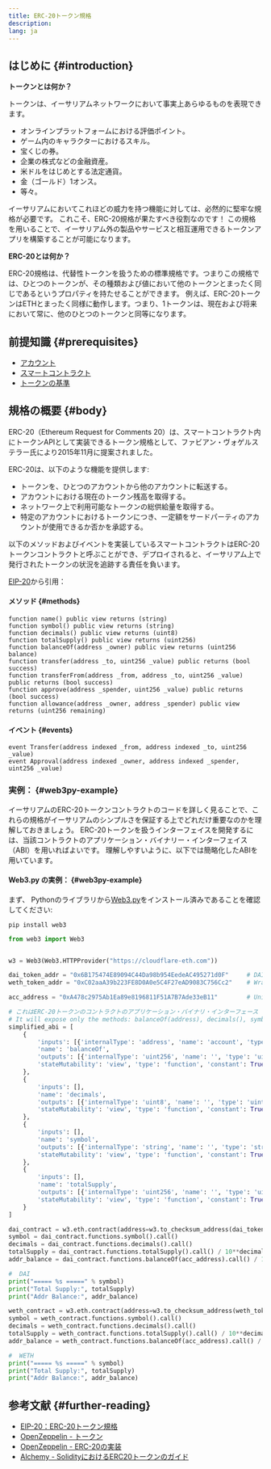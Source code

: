 ```yaml
---
title: ERC-20トークン規格
description:
lang: ja
---
```


## はじめに {#introduction}

**トークンとは何か？**

トークンは、イーサリアムネットワークにおいて事実上あらゆるものを表現できます。

- オンラインプラットフォームにおける評価ポイント。
- ゲーム内のキャラクターにおけるスキル。
- 宝くじの券。
- 企業の株式などの金融資産。
- 米ドルをはじめとする法定通貨。
- 金（ゴールド）1オンス。
- 等々。

イーサリアムにおいてこれほどの威力を持つ機能に対しては、必然的に堅牢な規格が必要です。 これこそ、ERC-20規格が果たすべき役割なのです！ この規格を用いることで、イーサリアム外の製品やサービスと相互運用できるトークンアプリを構築することが可能になります。

**ERC-20とは何か？**

ERC-20規格は、代替性トークンを扱うための標準規格です。つまりこの規格では、ひとつのトークンが、その種類および値において他のトークンとまったく同じであるというプロパティを持たせることができます。 例えば、ERC-20トークンはETHとまったく同様に動作します。つまり、1トークンは、現在および将来において常に、他のひとつのトークンと同等になります。

## 前提知識 {#prerequisites}

- [アカウント](/developers/docs/accounts)
- [スマートコントラクト](/developers/docs/smart-contracts/)
- [トークンの基準](/developers/docs/standards/tokens/)

## 規格の概要 {#body}

ERC-20（Ethereum Request for Comments 20）は、スマートコントラクト内にトークンAPIとして実装できるトークン規格として、ファビアン・ヴォゲルステラー氏により2015年11月に提案されました。

ERC-20は、以下のような機能を提供します:

- トークンを、ひとつのアカウントから他のアカウントに転送する。
- アカウントにおける現在のトークン残高を取得する。
- ネットワーク上で利用可能なトークンの総供給量を取得する。
- 特定のアカウントにおけるトークンにつき、一定額をサードパーティのアカウントが使用できるか否かを承認する。

以下のメソッドおよびイベントを実装しているスマートコントラクトはERC-20トークンコントラクトと呼ぶことができ、デプロイされると、イーサリアム上で発行されたトークンの状況を追跡する責任を負います。

[EIP-20](https://eips.ethereum.org/EIPS/eip-20)から引用：

#### メソッド {#methods}

```solidity
function name() public view returns (string)
function symbol() public view returns (string)
function decimals() public view returns (uint8)
function totalSupply() public view returns (uint256)
function balanceOf(address _owner) public view returns (uint256 balance)
function transfer(address _to, uint256 _value) public returns (bool success)
function transferFrom(address _from, address _to, uint256 _value) public returns (bool success)
function approve(address _spender, uint256 _value) public returns (bool success)
function allowance(address _owner, address _spender) public view returns (uint256 remaining)
```

#### イベント {#events}

```solidity
event Transfer(address indexed _from, address indexed _to, uint256 _value)
event Approval(address indexed _owner, address indexed _spender, uint256 _value)
```

### 実例： {#web3py-example}

イーサリアムのERC-20トークンコントラクトのコードを詳しく見ることで、これらの規格がイーサリアムのシンプルさを保証する上でどれだけ重要なのかを理解しておきましょう。 ERC-20トークンを扱うインターフェイスを開発するには、当該コントラクトのアプリケーション・バイナリー・インターフェイス（ABI）を用いればよいです。 理解しやすいように、以下では簡略化したABIを用いています。

#### Web3.py の実例： {#web3py-example}

まず、 Pythonのライブラリから[Web3.py](https://web3py.readthedocs.io/en/stable/quickstart.html#installation)をインストール済みであることを確認してください:

```
pip install web3
```

```python
from web3 import Web3


w3 = Web3(Web3.HTTPProvider("https://cloudflare-eth.com"))

dai_token_addr = "0x6B175474E89094C44Da98b954EedeAC495271d0F"     # DAI
weth_token_addr = "0xC02aaA39b223FE8D0A0e5C4F27eAD9083C756Cc2"    # Wrapped ether (WETH)

acc_address = "0xA478c2975Ab1Ea89e8196811F51A7B7Ade33eB11"        # Uniswap V2: DAI 2

# これはERC-20トークンのコントラクトのアプリケーション・バイナリ・インターフェース（ABI）を簡略化したものです。
# It will expose only the methods: balanceOf(address), decimals(), symbol() and totalSupply()
simplified_abi = [
    {
        'inputs': [{'internalType': 'address', 'name': 'account', 'type': 'address'}],
        'name': 'balanceOf',
        'outputs': [{'internalType': 'uint256', 'name': '', 'type': 'uint256'}],
        'stateMutability': 'view', 'type': 'function', 'constant': True
    },
    {
        'inputs': [],
        'name': 'decimals',
        'outputs': [{'internalType': 'uint8', 'name': '', 'type': 'uint8'}],
        'stateMutability': 'view', 'type': 'function', 'constant': True
    },
    {
        'inputs': [],
        'name': 'symbol',
        'outputs': [{'internalType': 'string', 'name': '', 'type': 'string'}],
        'stateMutability': 'view', 'type': 'function', 'constant': True
    },
    {
        'inputs': [],
        'name': 'totalSupply',
        'outputs': [{'internalType': 'uint256', 'name': '', 'type': 'uint256'}],
        'stateMutability': 'view', 'type': 'function', 'constant': True
    }
]

dai_contract = w3.eth.contract(address=w3.to_checksum_address(dai_token_addr), abi=simplified_abi)
symbol = dai_contract.functions.symbol().call()
decimals = dai_contract.functions.decimals().call()
totalSupply = dai_contract.functions.totalSupply().call() / 10**decimals
addr_balance = dai_contract.functions.balanceOf(acc_address).call() / 10**decimals

#  DAI
print("===== %s =====" % symbol)
print("Total Supply:", totalSupply)
print("Addr Balance:", addr_balance)

weth_contract = w3.eth.contract(address=w3.to_checksum_address(weth_token_addr), abi=simplified_abi)
symbol = weth_contract.functions.symbol().call()
decimals = weth_contract.functions.decimals().call()
totalSupply = weth_contract.functions.totalSupply().call() / 10**decimals
addr_balance = weth_contract.functions.balanceOf(acc_address).call() / 10**decimals

#  WETH
print("===== %s =====" % symbol)
print("Total Supply:", totalSupply)
print("Addr Balance:", addr_balance)
```

## 参考文献 {#further-reading}

- [EIP-20：ERC-20トークン規格](https://eips.ethereum.org/EIPS/eip-20)
- [OpenZeppelin - トークン](https://docs.openzeppelin.com/contracts/3.x/tokens#ERC20)
- [OpenZeppelin - ERC-20の実装](https://github.com/OpenZeppelin/openzeppelin-contracts/blob/master/contracts/token/ERC20/ERC20.sol)
- [Alchemy - SolidityにおけるERC20トークンのガイド](https://www.alchemy.com/overviews/erc20-solidity)
